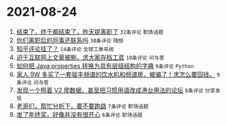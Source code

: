 # 2021-08-24

1. [结束了，终于都结束了，昨天提离职了](https://www.v2ex.com/t/797606) `32条评论` `职场话题`
1. [你们离职后的同事还联系吗](https://www.v2ex.com/t/797597) `30条评论` `随想`
1. [知乎评论挂了？](https://www.v2ex.com/t/797632) `14条评论` `全球工单系统`
1. [迫于互联网上文章被删，求大家存档工具](https://www.v2ex.com/t/797613) `10条评论` `问与答`
1. [如何把 Java properties 转换为具有层级结构的字典](https://www.v2ex.com/t/797618) `9条评论` `Python`
1. [家人 9W 多买了一套骏丰频谱的饮水机和频谱房，被骗了！求怎么要回钱。](https://www.v2ex.com/t/797615) `9条评论` `问与答`
1. [发现一个照着 V2 爬数据，甚至把习惯用语改成港台用法的论坛](https://www.v2ex.com/t/797620) `8条评论` `分享发现`
1. [老哥们，帮忙分析下，要不要跑路](https://www.v2ex.com/t/797611) `7条评论` `职场话题`
1. [发了年终奖，好像并没有很开心](https://www.v2ex.com/t/797633) `6条评论` `职场话题`
